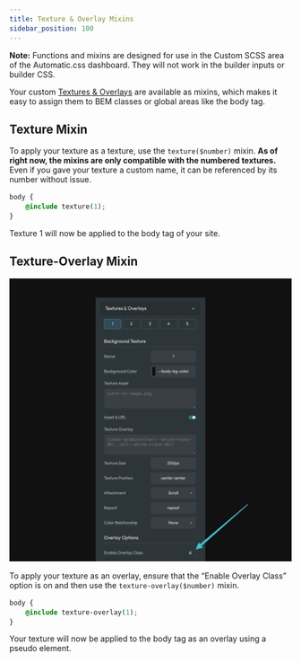```yaml
---
title: Texture & Overlay Mixins
sidebar_position: 100
---
```


**Note:** Functions and mixins are designed for use in the Custom SCSS area of the Automatic.css dashboard. They will not work in the builder inputs or builder CSS.

Your custom [Textures & Overlays](https://automaticcss.com/docs/textures-overlays/) are available as mixins, which makes it easy to assign them to BEM classes or global areas like the body tag.

## Texture Mixin

To apply your texture as a texture, use the `texture($number)` mixin. **As of right now, the mixins are only compatible with the numbered textures.** Even if you gave your texture a custom name, it can be referenced by its number without issue.

```CSS
body {
    @include texture(1);
}
```

Texture 1 will now be applied to the body tag of your site.

## Texture-Overlay Mixin

![Enable Overlay Class on Textures](img/enable-overlay-class.webp)

To apply your texture as an overlay, ensure that the “Enable Overlay Class” option is on and then use the `texture-overlay($number)` mixin.

```CSS
body {
    @include texture-overlay(1);
}
```

Your texture will now be applied to the body tag as an overlay using a pseudo element.
